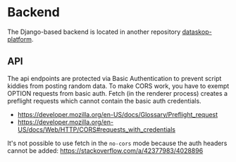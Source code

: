 # Backend

The Django-based backend is located in another repository [dataskop-platform](https://github.com/algorithmwatch/dataskop-platform).

## API

The api endpoints are protected via Basic Authentication to prevent script kiddies from posting random data.
To make CORS work, you have to exempt OPTION requests from basic auth.
Fetch (in the renderer process) creates a preflight requests which cannot contain the basic auth credentials.

- <https://developer.mozilla.org/en-US/docs/Glossary/Preflight_request>
- <https://developer.mozilla.org/en-US/docs/Web/HTTP/CORS#requests_with_credentials>

It's not possible to use fetch in the `no-cors` mode because the auth headers cannot be added: <https://stackoverflow.com/a/42377983/4028896>
